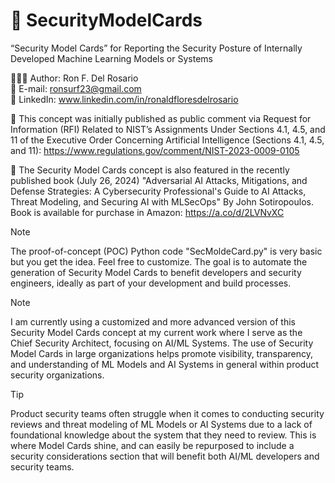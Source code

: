 # 🪪 SecurityModelCards
“Security Model Cards” for Reporting the Security Posture of Internally Developed Machine Learning Models or Systems

👨🏻‍💻 Author: Ron F. Del Rosario  
📧 E-mail: ronsurf23@gmail.com    
🛜 LinkedIn: www.linkedin.com/in/ronaldfloresdelrosario  

🚀 This concept was initially published as public comment via Request for Information (RFI) Related to NIST’s Assignments Under
Sections 4.1, 4.5, and 11 of the Executive Order Concerning Artificial Intelligence (Sections 4.1, 4.5, and 11):
https://www.regulations.gov/comment/NIST-2023-0009-0105

📖 The Security Model Cards concept is also featured in the recently published book (July 26, 2024) "Adversarial AI Attacks, Mitigations, and Defense Strategies: A Cybersecurity Professional's Guide to AI Attacks, Threat Modeling, and Securing AI with MLSecOps" By John Sotiropoulos.  Book is available for purchase in Amazon: https://a.co/d/2LVNvXC  

> [!NOTE] 
> The proof-of-concept (POC) Python code "SecMoldeCard.py" is very basic but you get the idea.  Feel free to customize.  The goal is to automate the generation of Security Model Cards to benefit developers and security engineers, ideally as part of your development and build processes.

> [!NOTE]
> I am currently using a customized and more advanced version of this Security Model Cards concept at my current work where I serve as the Chief Security Architect, focusing on AI/ML Systems.
> The use of Security Model Cards in large organizations helps promote visibility, transparency, and understanding of ML Models and AI Systems in general within product security organizations.    

> [!TIP]
> Product security teams often struggle when it comes to conducting security reviews and threat modeling of ML Models or AI Systems due to a lack of foundational knowledge about the system that
> they need to review.  This is where Model Cards shine, and can easily be repurposed to include a security considerations section that will benefit both AI/ML developers and security teams.